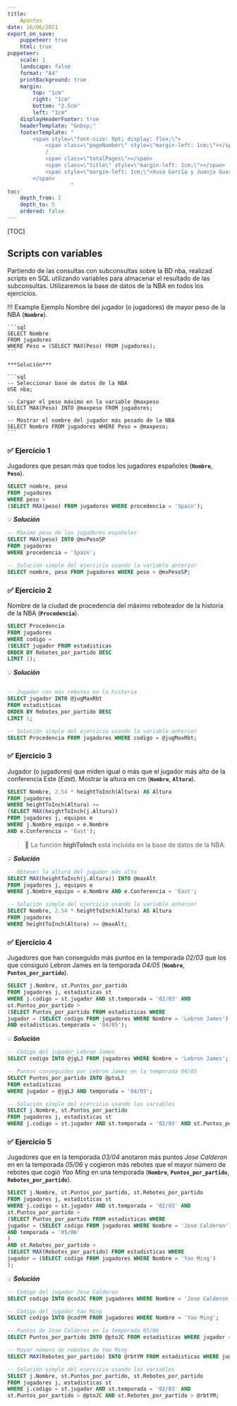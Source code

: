 ```yaml
---
title:
    Apuntes
date: 16/06/2021
export_on_save:
    puppeteer: true
    html: true
puppeteer:
    scale: 1
    landscape: false
    format: "A4"
    printBackground: true
    margin:
        top: "1cm"
        right: "1cm"
        bottom: "2.5cm"
        left: "1cm"
    displayHeaderFooter: true
    headerTemplate: "&nbsp;"
    footerTemplate: "
        <span style=\"font-size: 9pt; display: flex;\">
            <span class=\"pageNumber\" style=\"margin-left: 1cm;\"></span>
            /
            <span class=\"totalPages\"></span>
            <span class=\"title\" style=\"margin-left: 1cm;\"></span>
            <span style=\"margin-left: 1cm;\">Xusa García y Juanjo Guarinos</span>
        </span>
                    "
toc:
    depth_from: 1
    depth_to: 5
    ordered: false
---
```


[TOC]

## Scripts con variables

Partiendo de las consultas con subconsultas sobre la BD nba, realizad scripts en SQL utilizando variables para almacenar el resultado de las subconsultas. Utilizaremos la base de datos de la NBA en todos los ejercicios.

!!! Example Ejemplo
    Nombre del jugador (o jugadores) de mayor peso de la NBA (**`Nombre`**).

    ```sql
    SELECT Nombre
    FROM jugadores
    WHERE Peso = (SELECT MAX(Peso) FROM jugadores);
    ```
    
    ***Solución***
  
    ```sql
    -- Seleccionar base de datos de la NBA
    USE nba;

    -- Cargar el peso máximo en la variable @maxpeso
    SELECT MAX(Peso) INTO @maxpeso FROM jugadores;
    
    -- Mostrar el nombre del jugador más pesado de la NBA 
    SELECT Nombre FROM jugadores WHERE Peso = @maxpeso;
    ```

<div class="ejercicio">

### :white_check_mark: Ejercicio 1

Jugadores que pesan más que todos los jugadores españoles (**`Nombre`**, **`Peso`**).

```sql
SELECT nombre, peso
FROM jugadores
WHERE peso > 
(SELECT MAX(peso) FROM jugadores WHERE procedencia = 'Spain');
```

<div class="caso_estudio">

:bulb: ***Solución***

```sql
-- Máximo peso de los jugadores españoles
SELECT MAX(peso) INTO @mxPesoSP
FROM jugadores
WHERE procedencia = 'Spain';

-- Solución simple del ejercicio usando la variable anterior
SELECT nombre, peso FROM jugadores WHERE peso > @mxPesoSP;
```

</div> <!-- fin caso de estudio -->
</div> <!-- fin ejercicio -->

<div class="ejercicio">

### :white_check_mark: Ejercicio 2

Nombre de la ciudad de procedencia del máximo reboteador de la historia de la NBA (**`Procedencia`**).

```sql
SELECT Procedencia
FROM jugadores
WHERE codigo = 
(SELECT jugador FROM estadisticas
ORDER BY Rebotes_por_partido DESC
LIMIT 1);
```

<div class="caso_estudio">

:bulb: ***Solución***

```sql

-- Jugador con más rebotes en la historia
SELECT jugador INTO @jugMaxRbt
FROM estadisticas
ORDER BY Rebotes_por_partido DESC
LIMIT 1;

-- Solución simple del ejercicio usando la variable anterior
SELECT Procedencia FROM jugadores WHERE codigo = @jugMaxRbt;
```

</div> <!-- fin caso de estudio -->
</div> <!-- fin ejercicio -->

<div class="ejercicio">

### :white_check_mark: Ejercicio 3

Jugador (o jugadores) que miden igual o más que el jugador más alto de la conferencia Este (*East*). Mostrar la altura en cm (**`Nombre`**, **`Altura`**).

```sql
SELECT Nombre, 2.54 * heightToInch(Altura) AS Altura
FROM jugadores
WHERE heightToInch(Altura) >=  
(SELECT MAX(heightToInch(j.Altura)) 
FROM jugadores j, equipos e
WHERE j.Nombre_equipo = e.Nombre 
AND e.Conferencia = 'East');
```

> :pushpin: La función **highToInch** está incluída en la base de datos de la NBA.

<div class="caso_estudio">

:bulb: ***Solución***

```sql
-- Obtener la altura del jugador más alto
SELECT MAX(heightToInch(j.Altura)) INTO @maxAlt
FROM jugadores j, equipos e
WHERE j.Nombre_equipo = e.Nombre AND e.Conferencia = 'East';

-- Solución simple del ejercicio usando la variable anterior
SELECT Nombre, 2.54 * heightToInch(Altura) AS Altura
FROM jugadores
WHERE heightToInch(Altura) >= @maxAlt;
```

</div> <!-- fin caso de estudio -->
</div> <!-- fin ejercicio -->

<div class="ejercicio">

### :white_check_mark: Ejercicio 4

Jugadores que han conseguido más puntos en la temporada *02/03* que los que consiguió Lebron James en la temporada *04/05* (**`Nombre`**, **`Puntos_por_partido`**).

```sql
SELECT j.Nombre, st.Puntos_por_partido 
FROM jugadores j, estadisticas st 
WHERE j.codigo = st.jugador AND st.temporada = '02/03' AND 
st.Puntos_por_partido >  
(SELECT Puntos_por_partido FROM estadisticas WHERE 
jugador = (SELECT codigo FROM jugadores WHERE Nombre = 'Lebron James')
AND estadisticas.temporada = '04/05');
```

<div class="caso_estudio">

:bulb: ***Solución***

```sql
-- Código del jugador Lebron James
SELECT codigo INTO @jgLJ FROM jugadores WHERE Nombre = 'Lebron James';

-- Puntos conseguidos por Lebron James en la temporada 04/05
SELECT Puntos_por_partido INTO @ptoLJ
FROM estadisticas 
WHERE jugador = @jgLJ AND temporada = '04/05';

-- Solución simple del ejercicio usando las variables
SELECT j.Nombre, st.Puntos_por_partido 
FROM jugadores j, estadisticas st 
WHERE j.codigo = st.jugador AND st.temporada = '02/03' AND st.Puntos_por_partido > @ptoLJ;
```

</div> <!-- fin caso de estudio -->
</div> <!-- fin ejercicio -->

<div class="ejercicio">

### :white_check_mark: Ejercicio 5

Jugadores que en la temporada *03/04* anotaron más puntos *Jose  Calderon* en en la temporada *05/06* y cogieron más rebotes que el mayor número de rebotes que cogió *Yao Ming* en una temporada (**`Nombre`**, **`Puntos_por_partido`**, **`Rebotes_por_partido`**).

```sql
SELECT j.Nombre, st.Puntos_por_partido, st.Rebotes_por_partido
FROM jugadores j, estadisticas st
WHERE j.codigo = st.jugador AND st.temporada = '02/03' AND
st.Puntos_por_partido > 
(SELECT Puntos_por_partido FROM estadisticas WHERE
jugador = (SELECT codigo FROM jugadores WHERE Nombre = 'Jose Calderon')
AND temporada = '05/06'
)
AND st.Rebotes_por_partido >
(SELECT MAX(Rebotes_por_partido) FROM estadisticas WHERE 
jugador = (SELECT codigo FROM jugadores WHERE Nombre = 'Yao Ming')
);
```

<div class="caso_estudio">

:bulb: ***Solución***

```sql
-- Código del jugador Jose Calderon
SELECT codigo INTO @codJC FROM jugadores WHERE Nombre = 'Jose Calderon';

-- Código del jugador Yao Ming
SELECT codigo INTO @codYM FROM jugadores WHERE Nombre = 'Yao Ming';

-- Puntos de Jose Calderon en la temporada 05/06
SELECT Puntos_por_partido INTO @ptoJC FROM estadisticas WHERE jugador = @codJC AND temporada = '05/06';

-- Mayor número de rebotes de Yao Ming
SELECT MAX(Rebotes_por_partido) INTO @rbtYM FROM estadisticas WHERE jugador = @codYM;

-- Solución simple del ejercicio usando las variables
SELECT j.Nombre, st.Puntos_por_partido, st.Rebotes_por_partido
FROM jugadores j, estadisticas st
WHERE j.codigo = st.jugador AND st.temporada = '02/03' AND
st.Puntos_por_partido > @ptoJC AND st.Rebotes_por_partido > @rbtYM;
```

</div> <!-- fin caso de estudio -->

</div> <!-- fin ejercicio -->
